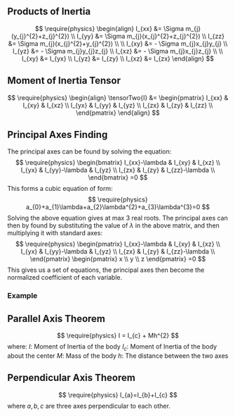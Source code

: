 ## Products of Inertia
$$
\require{physics}
\begin{align}
I_{xx} &= \Sigma m_{j}(y_{j}^{2}+z_{j}^{2}) \\ 
I_{yy} &= \Sigma m_{j}(x_{j}^{2}+z_{j}^{2}) \\
I_{zz} &= \Sigma m_{j}(x_{j}^{2}+y_{j}^{2}) \\ \\
I_{xy} &= - \Sigma m_{j}x_{j}y_{j}  \\
I_{yz} &= - \Sigma m_{j}y_{j}z_{j}  \\
I_{xz} &= - \Sigma m_{j}x_{j}z_{j}  \\ \\
I_{xy} &= I_{yx}  \\
I_{yz} &= I_{zy} \\
I_{xz} &= I_{zx}
\end{align}
$$

## Moment of Inertia Tensor

$$
\require{physics}
\begin{align}
\tensorTwo{I} &= \begin{pmatrix}
I_{xx} & I_{xy} & I_{xz} \\
I_{yx} & I_{yy} & I_{yz} \\
I_{zx} & I_{zy} & I_{zz} \\
\end{pmatrix}
\end{align}
$$

## Principal Axes Finding
The principal axes can be found by solving the equation:
$$
\require{physics}
\begin{bmatrix}
I_{xx}-\lambda & I_{xy} & I_{xz} \\
I_{yx} & I_{yy}-\lambda & I_{yz} \\
I_{zx} & I_{zy} & I_{zz}-\lambda \\
\end{bmatrix}
=0
$$
This forms a cubic equation of form:
$$
\require{physics}
a_{0}+a_{1}\lambda+a_{2}\lambda^{2}+a_{3}\lambda^{3}=0
$$
Solving the above equation gives at max 3 real roots.
The principal axes can then by found by substituting the value of $\lambda$ in the above matrix, and then multiplying it with standard axes:
$$
\require{physics}
\begin{pmatrix}
I_{xx}-\lambda & I_{xy} & I_{xz} \\
I_{yx} & I_{yy}-\lambda & I_{yz} \\
I_{zx} & I_{zy} & I_{zz}-\lambda \\
\end{pmatrix}
\begin{pmatrix}
x \\
y \\
z
\end{pmatrix}
=0
$$
This gives us a set of equations, the principal axes then become the normalized coefficient of each variable.

### Example

## Parallel Axis Theorem

$$
\require{physics}
I = I_{c} + Mh^{2}
$$
where:
$I$: Moment of Inertia of the body
$I_{c}$: Moment of Inertia of the body about the center
$M$: Mass of the body
$h$: The distance between the two axes

## Perpendicular Axis Theorem
$$
\require{physics}
I_{a}=I_{b}+I_{c}
$$
where $a, b, c$ are three axes perpendicular to each other.